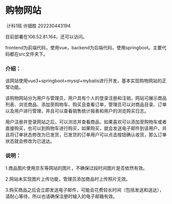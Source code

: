 # 购物网站

​									计科1班 许钿胜  202230443194

目前部署在106.52.81.164，还可以访问。

frontend为前端代码，使用vue，backend为后端代码，使用springboot。主要代码都在src文件夹下。

### 介绍：

该网站使用vue3+springboot+mysql+mybatis进行开发，基本实现购物网站的正常功能。

该购物网站分为用户与管理员，用户具有个人的登录注册和注销，网站可展示商品列表、浏览商品、添加至购物车、购买且查看订单，管理员可以对商品目录、订单以及用户进行管理，并且可以查看销售统计报表和用户的浏览购买日志。

用户注册并登录网站之后，可以浏览并查看商品，如果喜欢可以添加至购物车或者直接购买，也可以到购物车进行购买，如果购买，就会发送电子邮件到该用户，并且将订单状态修改为已发货，已发货的订单用户可以点击按钮确认收货，那么订单状态就会修改为已送达。

### 说明：

1.商品图片使用京东等网站的图片，不确保过段时间图片是否依然有效。

2.网站未实现图片上传功能，管理员添加商品时上传照片无效。

3.购买商品之后会立即发送电子邮件，可能会花费较长时间（包括发送和送达），请耐心等待，所以也请确保注册时输入的电子邮箱有效。